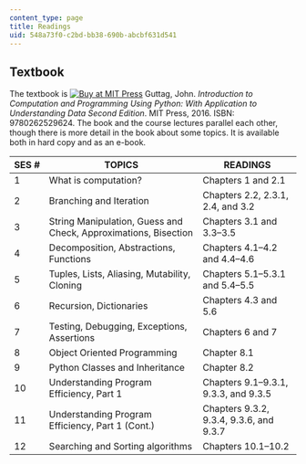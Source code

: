 ```yaml
---
content_type: page
title: Readings
uid: 548a73f0-c2bd-bb38-690b-abcbf631d541
---
```


Textbook
--------

The textbook is [![Buy at MIT Press](/images/mp_logo.gif)](https://mitpress.mit.edu/9780262529624) Guttag, John. _Introduction to Computation and Programming Using Python: With Application to Understanding Data Second Edition_. MIT Press, 2016. ISBN: 9780262529624. The book and the course lectures parallel each other, though there is more detail in the book about some topics. It is available both in hard copy and as an e-book.

| SES # | TOPICS | READINGS |
| --- | --- | --- |
| 1 | What is computation? | Chapters 1 and 2.1 |
| 2 | Branching and Iteration | Chapters 2.2, 2.3.1, 2.4, and 3.2 |
| 3 | String Manipulation, Guess and Check, Approximations, Bisection | Chapters 3.1 and 3.3–3.5 |
| 4 | Decomposition, Abstractions, Functions | Chapters 4.1–4.2 and 4.4–4.6 |
| 5 | Tuples, Lists, Aliasing, Mutability, Cloning | Chapters 5.1–5.3.1 and 5.4–5.5 |
| 6 | Recursion, Dictionaries | Chapters 4.3 and 5.6 |
| 7 | Testing, Debugging, Exceptions, Assertions | Chapters 6 and 7 |
| 8 | Object Oriented Programming | Chapter 8.1 |
| 9 | Python Classes and Inheritance | Chapter 8.2 |
| 10 | Understanding Program Efficiency, Part 1 | Chapters 9.1–9.3.1, 9.3.3, and 9.3.5 |
| 11 | Understanding Program Efficiency, Part 1 (Cont.) | Chapters 9.3.2, 9.3.4, 9.3.6, and 9.3.7 |
| 12 | Searching and Sorting algorithms | Chapters 10.1–10.2